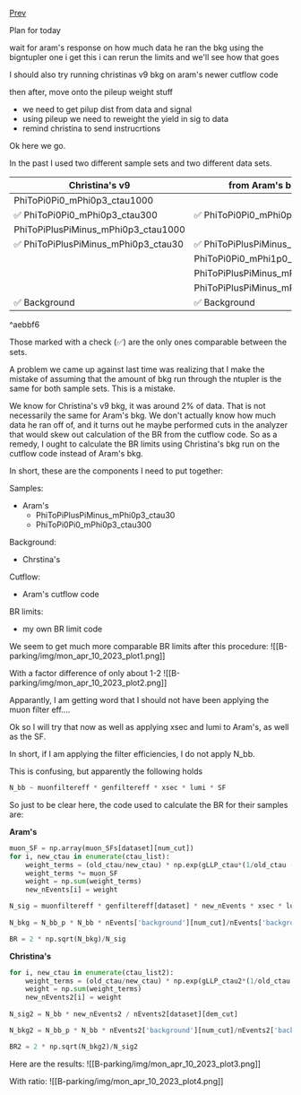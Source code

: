 [Prev](/B-parking/Fri_Apr_7_2023.md)

Plan for today

wait for aram's response on how much data he ran the bkg using the bigntupler
one i get this i can rerun the limits and we'll see how that goes

I should also try running christinas v9 bkg on aram's newer cutflow code

then after, move onto the pileup weight stuff
- we need to get pilup dist from data and signal
- using pileup we need to reweight the yield in sig to data
- remind christina to send instrucrtions 

Ok here we go.

In the past I used two different sample sets and two different data sets.

| **Christina's v9** | **from Aram's bigntupler** |
| --------                            | --------                            | 
| PhiToPi0Pi0_mPhi0p3_ctau1000        |                                     |
| ✅ PhiToPi0Pi0_mPhi0p3_ctau300         | ✅ PhiToPi0Pi0_mPhi0p3_ctau300         |
| PhiToPiPlusPiMinus_mPhi0p3_ctau1000 |                                     |
| ✅ PhiToPiPlusPiMinus_mPhi0p3_ctau30   | ✅ PhiToPiPlusPiMinus_mPhi0p3_ctau30   |
|                                     | PhiToPi0Pi0_mPhi1p0_ctau1000        |
|                                     | PhiToPiPlusPiMinus_mPhi1p0_ctau1000 |
|                                     | PhiToPiPlusPiMinus_mPhi1p0_ctau300  |
| ✅ Background                          | ✅ Background |

^aebbf6

Those marked with a check (✅) are the only ones comparable between the sets.

A problem we came up against last time was realizing that I make the mistake of assuming that the amount of bkg run through the ntupler is the same for both sample sets. 
This is a mistake.

We know for Christina's v9 bkg, it was around 2% of data. That is not necessarily the same for Aram's bkg. We don't actually know how much data he ran off of, and it turns out he maybe performed cuts in the analyzer that would skew out calculation of the BR from the cutflow code. So as a remedy, I ought to calculate the BR limits using Christina's bkg  run on the cutflow code instead of Aram's bkg.

In short, these are the components I need to put together:

Samples:
* Aram's
	* PhiToPiPlusPiMinus_mPhi0p3_ctau30
	* PhiToPi0Pi0_mPhi0p3_ctau300

Background:
* Chrstina's

Cutflow:
* Aram's cutflow code

BR limits:
* my own BR limit code

We seem to get much more comparable BR limits after this procedure:
![[B-parking/img/mon_apr_10_2023_plot1.png]]

With a factor difference of only about 1-2
![[B-parking/img/mon_apr_10_2023_plot2.png]]

Apparantly, I am getting word that I should not have been applying the muon filter eff....

Ok so I will try that now as well as applying xsec and lumi to Aram's, as well as the SF.

In short, if I am applying the filter efficiencies, I do not apply N_bb.

This is confusing, but apparently the following holds
```python
N_bb ~ muonfiltereff * genfiltereff * xsec * lumi * SF
```

So just to be clear here, the code used to calculate the BR for their samples are:

**Aram's**
```python
muon_SF = np.array(muon_SFs[dataset][num_cut])
for i, new_ctau in enumerate(ctau_list):
	weight_terms = (old_ctau/new_ctau) * np.exp(gLLP_ctau*(1/old_ctau - 1/new_ctau))
	weight_terms *= muon_SF 
	weight = np.sum(weight_terms)
	new_nEvents[i] = weight

N_sig = muonfiltereff * genfiltereff[dataset] * new_nEvents * xsec * lumi / nEvents[dataset][dem_cut]
		
N_bkg = N_bb_p * N_bb * nEvents['background'][num_cut]/nEvents['background'][dem_cut] 

BR = 2 * np.sqrt(N_bkg)/N_sig
```

**Christina's**
```python
for i, new_ctau in enumerate(ctau_list2):
	weight_terms = (old_ctau/new_ctau) * np.exp(gLLP_ctau2*(1/old_ctau - 1/new_ctau))
	weight = np.sum(weight_terms)
	new_nEvents2[i] = weight
						
N_sig2 = N_bb * new_nEvents2 / nEvents2[dataset][dem_cut]

N_bkg2 = N_bb_p * N_bb * nEvents2['background'][num_cut]/nEvents2['background'][dem_cut] 

BR2 = 2 * np.sqrt(N_bkg2)/N_sig2
```

Here are the results:
![[B-parking/img/mon_apr_10_2023_plot3.png]]

With ratio:
![[B-parking/img/mon_apr_10_2023_plot4.png]]
